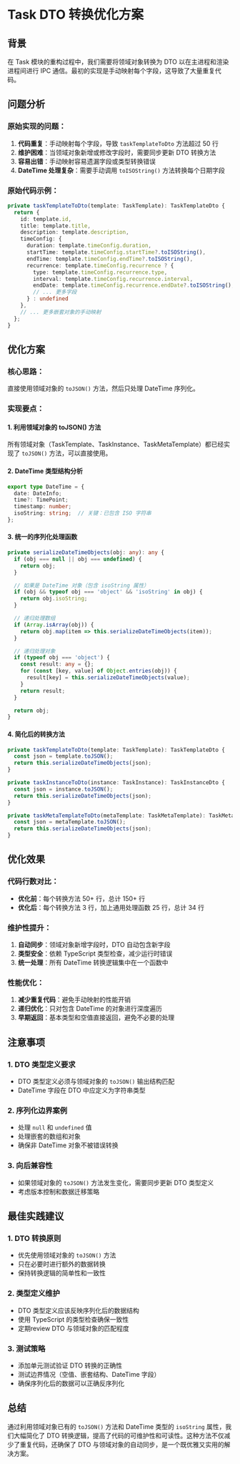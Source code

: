 # Task DTO 转换优化方案

## 背景

在 Task 模块的重构过程中，我们需要将领域对象转换为 DTO 以在主进程和渲染进程间进行 IPC 通信。最初的实现是手动映射每个字段，这导致了大量重复代码。

## 问题分析

### 原始实现的问题：
1. **代码重复**：手动映射每个字段，导致 `taskTemplateToDto` 方法超过 50 行
2. **维护困难**：当领域对象新增或修改字段时，需要同步更新 DTO 转换方法
3. **容易出错**：手动映射容易遗漏字段或类型转换错误
4. **DateTime 处理复杂**：需要手动调用 `toISOString()` 方法转换每个日期字段

### 原始代码示例：
```typescript
private taskTemplateToDto(template: TaskTemplate): TaskTemplateDto {
  return {
    id: template.id,
    title: template.title,
    description: template.description,
    timeConfig: {
      duration: template.timeConfig.duration,
      startTime: template.timeConfig.startTime?.toISOString(),
      endTime: template.timeConfig.endTime?.toISOString(),
      recurrence: template.timeConfig.recurrence ? {
        type: template.timeConfig.recurrence.type,
        interval: template.timeConfig.recurrence.interval,
        endDate: template.timeConfig.recurrence.endDate?.toISOString(),
        // ... 更多字段
      } : undefined
    },
    // ... 更多嵌套对象的手动映射
  };
}
```

## 优化方案

### 核心思路：
直接使用领域对象的 `toJSON()` 方法，然后只处理 DateTime 序列化。

### 实现要点：

#### 1. 利用领域对象的 toJSON() 方法
所有领域对象（TaskTemplate、TaskInstance、TaskMetaTemplate）都已经实现了 `toJSON()` 方法，可以直接使用。

#### 2. DateTime 类型结构分析
```typescript
export type DateTime = {
  date: DateInfo;
  time?: TimePoint;
  timestamp: number;
  isoString: string;  // 关键：已包含 ISO 字符串
};
```

#### 3. 统一的序列化处理函数
```typescript
private serializeDateTimeObjects(obj: any): any {
  if (obj === null || obj === undefined) {
    return obj;
  }

  // 如果是 DateTime 对象（包含 isoString 属性）
  if (obj && typeof obj === 'object' && 'isoString' in obj) {
    return obj.isoString;
  }

  // 递归处理数组
  if (Array.isArray(obj)) {
    return obj.map(item => this.serializeDateTimeObjects(item));
  }

  // 递归处理对象
  if (typeof obj === 'object') {
    const result: any = {};
    for (const [key, value] of Object.entries(obj)) {
      result[key] = this.serializeDateTimeObjects(value);
    }
    return result;
  }

  return obj;
}
```

#### 4. 简化后的转换方法
```typescript
private taskTemplateToDto(template: TaskTemplate): TaskTemplateDto {
  const json = template.toJSON();
  return this.serializeDateTimeObjects(json);
}

private taskInstanceToDto(instance: TaskInstance): TaskInstanceDto {
  const json = instance.toJSON();
  return this.serializeDateTimeObjects(json);
}

private taskMetaTemplateToDto(metaTemplate: TaskMetaTemplate): TaskMetaTemplateDto {
  const json = metaTemplate.toJSON();
  return this.serializeDateTimeObjects(json);
}
```

## 优化效果

### 代码行数对比：
- **优化前**：每个转换方法 50+ 行，总计 150+ 行
- **优化后**：每个转换方法 3 行，加上通用处理函数 25 行，总计 34 行

### 维护性提升：
1. **自动同步**：领域对象新增字段时，DTO 自动包含新字段
2. **类型安全**：依赖 TypeScript 类型检查，减少运行时错误
3. **统一处理**：所有 DateTime 转换逻辑集中在一个函数中

### 性能优化：
1. **减少重复代码**：避免手动映射的性能开销
2. **递归优化**：只对包含 DateTime 的对象进行深度遍历
3. **早期返回**：基本类型和空值直接返回，避免不必要的处理

## 注意事项

### 1. DTO 类型定义要求
- DTO 类型定义必须与领域对象的 `toJSON()` 输出结构匹配
- DateTime 字段在 DTO 中应定义为字符串类型

### 2. 序列化边界案例
- 处理 `null` 和 `undefined` 值
- 处理嵌套的数组和对象
- 确保非 DateTime 对象不被错误转换

### 3. 向后兼容性
- 如果领域对象的 `toJSON()` 方法发生变化，需要同步更新 DTO 类型定义
- 考虑版本控制和数据迁移策略

## 最佳实践建议

### 1. DTO 转换原则
- 优先使用领域对象的 `toJSON()` 方法
- 只在必要时进行额外的数据转换
- 保持转换逻辑的简单性和一致性

### 2. 类型定义维护
- DTO 类型定义应该反映序列化后的数据结构
- 使用 TypeScript 的类型检查确保一致性
- 定期review DTO 与领域对象的匹配程度

### 3. 测试策略
- 添加单元测试验证 DTO 转换的正确性
- 测试边界情况（空值、嵌套结构、DateTime 字段）
- 确保序列化后的数据可以正确反序列化

## 总结

通过利用领域对象已有的 `toJSON()` 方法和 DateTime 类型的 `isoString` 属性，我们大幅简化了 DTO 转换逻辑，提高了代码的可维护性和可读性。这种方法不仅减少了重复代码，还确保了 DTO 与领域对象的自动同步，是一个既优雅又实用的解决方案。
